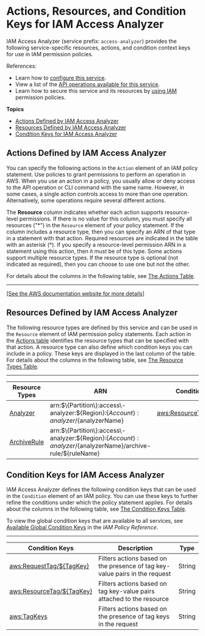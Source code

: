 # Actions, Resources, and Condition Keys for IAM Access Analyzer<a name="list_iamaccessanalyzer"></a>

IAM Access Analyzer \(service prefix: `access-analyzer`\) provides the following service\-specific resources, actions, and condition context keys for use in IAM permission policies\.

References:
+ Learn how to [configure this service](https://docs.aws.amazon.com/IAM/latest/UserGuide/what-is-access-analyzer.html)\.
+ View a list of the [API operations available for this service](https://docs.aws.amazon.com/access-analyzer/latest/APIReference/)\.
+ Learn how to secure this service and its resources by [using IAM](https://docs.aws.amazon.com/IAM/latest/UserGuide/access-analyzer-permissions.html) permission policies\.

**Topics**
+ [Actions Defined by IAM Access Analyzer](#iamaccessanalyzer-actions-as-permissions)
+ [Resources Defined by IAM Access Analyzer](#iamaccessanalyzer-resources-for-iam-policies)
+ [Condition Keys for IAM Access Analyzer](#iamaccessanalyzer-policy-keys)

## Actions Defined by IAM Access Analyzer<a name="iamaccessanalyzer-actions-as-permissions"></a>

You can specify the following actions in the `Action` element of an IAM policy statement\. Use policies to grant permissions to perform an operation in AWS\. When you use an action in a policy, you usually allow or deny access to the API operation or CLI command with the same name\. However, in some cases, a single action controls access to more than one operation\. Alternatively, some operations require several different actions\.

The **Resource** column indicates whether each action supports resource\-level permissions\. If there is no value for this column, you must specify all resources \("\*"\) in the `Resource` element of your policy statement\. If the column includes a resource type, then you can specify an ARN of that type in a statement with that action\. Required resources are indicated in the table with an asterisk \(\*\)\. If you specify a resource\-level permission ARN in a statement using this action, then it must be of this type\. Some actions support multiple resource types\. If the resource type is optional \(not indicated as required\), then you can choose to use one but not the other\.

For details about the columns in the following table, see [The Actions Table](reference_policies_actions-resources-contextkeys.md#actions_table)\.


****  
[\[See the AWS documentation website for more details\]](http://docs.aws.amazon.com/IAM/latest/UserGuide/list_iamaccessanalyzer.html)

## Resources Defined by IAM Access Analyzer<a name="iamaccessanalyzer-resources-for-iam-policies"></a>

The following resource types are defined by this service and can be used in the `Resource` element of IAM permission policy statements\. Each action in the [Actions table](#iamaccessanalyzer-actions-as-permissions) identifies the resource types that can be specified with that action\. A resource type can also define which condition keys you can include in a policy\. These keys are displayed in the last column of the table\. For details about the columns in the following table, see [The Resource Types Table](reference_policies_actions-resources-contextkeys.md#resources_table)\.


****  

| Resource Types | ARN | Condition Keys | 
| --- | --- | --- | 
|   [ Analyzer ](https://docs.aws.amazon.com/IAM/latest/UserGuide/access-analyzer-getting-started.html#permission-resources)  |  arn:$\{Partition\}:access\-analyzer:$\{Region\}:$\{Account\}:analyzer/$\{analyzerName\}  |   [ aws:ResourceTag/$\{TagKey\} ](#iamaccessanalyzer-aws_ResourceTag___TagKey_)   | 
|   [ ArchiveRule ](https://docs.aws.amazon.com/IAM/latest/UserGuide/access-analyzer-getting-started.html#permission-resources)  |  arn:$\{Partition\}:access\-analyzer:$\{Region\}:$\{Account\}:analyzer/$\{analyzerName\}/archive\-rule/$\{ruleName\}  |  | 

## Condition Keys for IAM Access Analyzer<a name="iamaccessanalyzer-policy-keys"></a>

IAM Access Analyzer defines the following condition keys that can be used in the `Condition` element of an IAM policy\. You can use these keys to further refine the conditions under which the policy statement applies\. For details about the columns in the following table, see [The Condition Keys Table](reference_policies_actions-resources-contextkeys.md#context_keys_table)\.

To view the global condition keys that are available to all services, see [Available Global Condition Keys](reference_policies_condition-keys.html#AvailableKeys) in the *IAM Policy Reference*\.


****  

| Condition Keys | Description | Type | 
| --- | --- | --- | 
|   [ aws:RequestTag/$\{TagKey\} ](https://docs.aws.amazon.com/IAM/latest/UserGuide/reference_policies_condition-keys.html#condition-keys-requesttag)  | Filters actions based on the presence of tag key\-value pairs in the request | String | 
|   [ aws:ResourceTag/$\{TagKey\} ](https://docs.aws.amazon.com/IAM/latest/UserGuide/reference_policies_iam-condition-keys.html#condition-keys-resourcetag)  | Filters actions based on tag key\-value pairs attached to the resource | String | 
|   [ aws:TagKeys ](https://docs.aws.amazon.com/IAM/latest/UserGuide/reference_policies_iam-condition-keys.html#condition-keys-tagkeys)  | Filters actions based on the presence of tag keys in the request | String | 